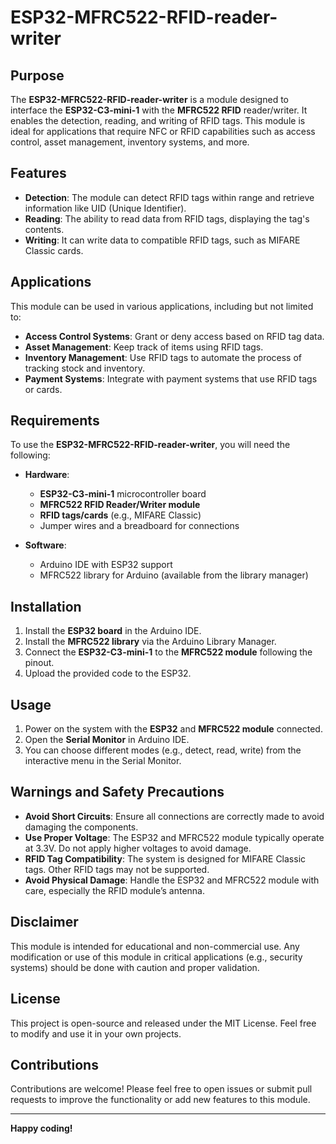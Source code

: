 # ESP32-MFRC522-RFID-reader-writer

## Purpose
The **ESP32-MFRC522-RFID-reader-writer** is a module designed to interface the **ESP32-C3-mini-1** with the **MFRC522 RFID** reader/writer. It enables the detection, reading, and writing of RFID tags. This module is ideal for applications that require NFC or RFID capabilities such as access control, asset management, inventory systems, and more.

## Features
- **Detection**: The module can detect RFID tags within range and retrieve information like UID (Unique Identifier).
- **Reading**: The ability to read data from RFID tags, displaying the tag's contents.
- **Writing**: It can write data to compatible RFID tags, such as MIFARE Classic cards.

## Applications
This module can be used in various applications, including but not limited to:
- **Access Control Systems**: Grant or deny access based on RFID tag data.
- **Asset Management**: Keep track of items using RFID tags.
- **Inventory Management**: Use RFID tags to automate the process of tracking stock and inventory.
- **Payment Systems**: Integrate with payment systems that use RFID tags or cards.

## Requirements
To use the **ESP32-MFRC522-RFID-reader-writer**, you will need the following:
- **Hardware**:
  - **ESP32-C3-mini-1** microcontroller board
  - **MFRC522 RFID Reader/Writer module**
  - **RFID tags/cards** (e.g., MIFARE Classic)
  - Jumper wires and a breadboard for connections

- **Software**:
  - Arduino IDE with ESP32 support
  - MFRC522 library for Arduino (available from the library manager)

## Installation
1. Install the **ESP32 board** in the Arduino IDE.
2. Install the **MFRC522 library** via the Arduino Library Manager.
3. Connect the **ESP32-C3-mini-1** to the **MFRC522 module** following the pinout.
4. Upload the provided code to the ESP32.

## Usage
1. Power on the system with the **ESP32** and **MFRC522 module** connected.
2. Open the **Serial Monitor** in Arduino IDE.
3. You can choose different modes (e.g., detect, read, write) from the interactive menu in the Serial Monitor.

## Warnings and Safety Precautions
- **Avoid Short Circuits**: Ensure all connections are correctly made to avoid damaging the components.
- **Use Proper Voltage**: The ESP32 and MFRC522 module typically operate at 3.3V. Do not apply higher voltages to avoid damage.
- **RFID Tag Compatibility**: The system is designed for MIFARE Classic tags. Other RFID tags may not be supported.
- **Avoid Physical Damage**: Handle the ESP32 and MFRC522 module with care, especially the RFID module’s antenna.

## Disclaimer
This module is intended for educational and non-commercial use. Any modification or use of this module in critical applications (e.g., security systems) should be done with caution and proper validation.

## License
This project is open-source and released under the MIT License. Feel free to modify and use it in your own projects.

## Contributions
Contributions are welcome! Please feel free to open issues or submit pull requests to improve the functionality or add new features to this module.

---

**Happy coding!**
